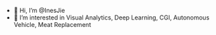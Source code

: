 - 👋 Hi, I’m @InesJie
- 👀 I’m interested in Visual Analytics, Deep Learning, CGI, Autonomous Vehicle, Meat Replacement 


<!---
InesJie/InesJie is a ✨ special ✨ repository because its `README.md` (this file) appears on your GitHub profile.
You can click the Preview link to take a look at your changes.
--->
